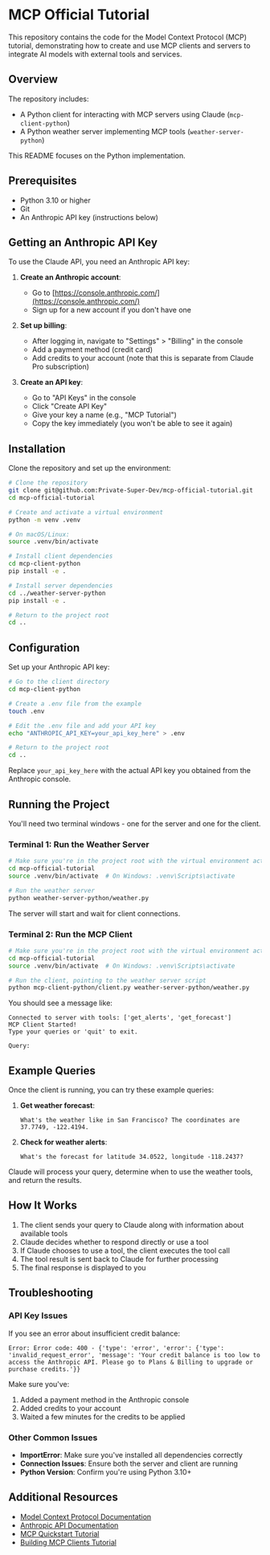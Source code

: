 # MCP Official Tutorial

This repository contains the code for the Model Context Protocol (MCP) tutorial, demonstrating how to create and use MCP clients and servers to integrate AI models with external tools and services.

## Overview

The repository includes:
- A Python client for interacting with MCP servers using Claude (`mcp-client-python`)
- A Python weather server implementing MCP tools (`weather-server-python`)

This README focuses on the Python implementation.

## Prerequisites

- Python 3.10 or higher
- Git
- An Anthropic API key (instructions below)

## Getting an Anthropic API Key

To use the Claude API, you need an Anthropic API key:

1. **Create an Anthropic account**:
   - Go to [https://console.anthropic.com/](https://console.anthropic.com/)
   - Sign up for a new account if you don't have one

2. **Set up billing**:
   - After logging in, navigate to "Settings" > "Billing" in the console
   - Add a payment method (credit card)
   - Add credits to your account (note that this is separate from Claude Pro subscription)

3. **Create an API key**:
   - Go to "API Keys" in the console
   - Click "Create API Key"
   - Give your key a name (e.g., "MCP Tutorial")
   - Copy the key immediately (you won't be able to see it again)

## Installation

Clone the repository and set up the environment:

```bash
# Clone the repository
git clone git@github.com:Private-Super-Dev/mcp-official-tutorial.git
cd mcp-official-tutorial

# Create and activate a virtual environment
python -m venv .venv

# On macOS/Linux:
source .venv/bin/activate

# Install client dependencies
cd mcp-client-python
pip install -e .

# Install server dependencies
cd ../weather-server-python
pip install -e .

# Return to the project root
cd ..
```

## Configuration

Set up your Anthropic API key:

```bash
# Go to the client directory
cd mcp-client-python

# Create a .env file from the example
touch .env

# Edit the .env file and add your API key
echo "ANTHROPIC_API_KEY=your_api_key_here" > .env

# Return to the project root
cd ..
```

Replace `your_api_key_here` with the actual API key you obtained from the Anthropic console.

## Running the Project

You'll need two terminal windows - one for the server and one for the client.

### Terminal 1: Run the Weather Server

```bash
# Make sure you're in the project root with the virtual environment activated
cd mcp-official-tutorial
source .venv/bin/activate  # On Windows: .venv\Scripts\activate

# Run the weather server
python weather-server-python/weather.py
```

The server will start and wait for client connections.

### Terminal 2: Run the MCP Client

```bash
# Make sure you're in the project root with the virtual environment activated
cd mcp-official-tutorial
source .venv/bin/activate  # On Windows: .venv\Scripts\activate

# Run the client, pointing to the weather server script
python mcp-client-python/client.py weather-server-python/weather.py
```

You should see a message like:

```
Connected to server with tools: ['get_alerts', 'get_forecast']
MCP Client Started!
Type your queries or 'quit' to exit.

Query: 
```

## Example Queries

Once the client is running, you can try these example queries:

1. **Get weather forecast**:
   ```
   What's the weather like in San Francisco? The coordinates are 37.7749, -122.4194.
   ```

2. **Check for weather alerts**:
   ```
   What's the forecast for latitude 34.0522, longitude -118.2437?
   ```

Claude will process your query, determine when to use the weather tools, and return the results.

## How It Works

1. The client sends your query to Claude along with information about available tools
2. Claude decides whether to respond directly or use a tool
3. If Claude chooses to use a tool, the client executes the tool call
4. The tool result is sent back to Claude for further processing
5. The final response is displayed to you

## Troubleshooting

### API Key Issues

If you see an error about insufficient credit balance:
```
Error: Error code: 400 - {'type': 'error', 'error': {'type': 'invalid_request_error', 'message': 'Your credit balance is too low to access the Anthropic API. Please go to Plans & Billing to upgrade or purchase credits.'}}
```

Make sure you've:
1. Added a payment method in the Anthropic console
2. Added credits to your account
3. Waited a few minutes for the credits to be applied

### Other Common Issues

- **ImportError**: Make sure you've installed all dependencies correctly
- **Connection Issues**: Ensure both the server and client are running
- **Python Version**: Confirm you're using Python 3.10+

## Additional Resources

- [Model Context Protocol Documentation](https://modelcontextprotocol.io/)
- [Anthropic API Documentation](https://docs.anthropic.com/)
- [MCP Quickstart Tutorial](https://modelcontextprotocol.io/quickstart)
- [Building MCP Clients Tutorial](https://modelcontextprotocol.io/tutorials/building-a-client)

